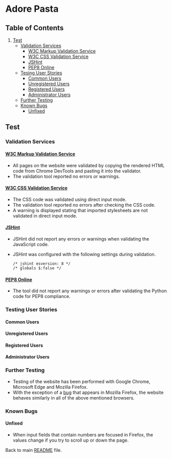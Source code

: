 # Adore Pasta

## Table of Contents

1. [Test](#test)
    - [Validation Services](#validation-services)
        - [W3C Markup Validation Service](#w3c-markup-validation-service)
        - [W3C CSS Validation Service](#w3c-css-validation-service)
        - [JSHint](#jshint)
        - [PEP8 Online](#pep8-online)
    - [Tesing User Stories](#testing-user-stories)
        - [Common Users](#common-users)
        - [Unregistered Users](#unregistered-users)
        - [Registered Users](#registered-users)
        - [Administrator Users](#administrator-users)
    - [Further Testing](#further-testing)
    - [Known Bugs](#known-bugs)
        - [Unfixed](#unfixed)

## Test

### Validation Services

#### [W3C Markup Validation Service](https://validator.w3.org/)

- All pages on the website were validated by copying the rendered HTML code from Chrome DevTools and pasting it into the validator.
- The validation tool reported no errors or warnings. 

#### [W3C CSS Validation Service](https://jigsaw.w3.org/css-validator/)

- The CSS code was validated using direct input mode.
- The validation tool reported no errors after checking the CSS code.
- A warning is displayed stating that imported stylesheets are not validated in direct input mode.

#### [JSHint](https://jshint.com/)

- JSHint did not report any errors or warnings when validating the JavaScript code.
- JSHint was configured with the following settings during validation.

    ```
    /* jshint esversion: 8 */ 
    /* globals $:false */
    ```

#### [PEP8 Online](http://pep8online.com/)

- The tool did not report any warnings or errors after validating the Python code for PEP8 compliance.

### Testing User Stories

#### Common Users

#### Unregistered Users

#### Registered Users

#### Administrator Users

### Further Testing

- Testing of the website has been performed with Google Chrome, Microsoft Edge and Mozilla Firefox.
- With the exception of a [bug](#unfixed) that appears in Mozilla Firefox, the website behaves similarly in all of the above mentioned browsers.

### Known Bugs

#### Unfixed

- When input fields that contain numbers are focused in Firefox, the values change if you try to scroll up or down the page.

Back to main [README](README.md) file.